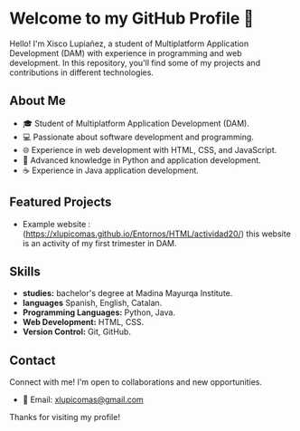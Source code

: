 # Welcome to my GitHub Profile 👋

Hello! I'm Xisco Lupiañez, a student of Multiplatform Application Development (DAM) with experience in programming and web development. In this repository, you'll find some of my projects and contributions in different technologies.

## About Me

- 🎓 Student of Multiplatform Application Development (DAM).
- 💻 Passionate about software development and programming.
- 🌐 Experience in web development with HTML, CSS, and JavaScript.
- 🐍 Advanced knowledge in Python and application development.
- ☕ Experience in Java application development.

## Featured Projects

- Example website :(https://xlupicomas.github.io/Entornos/HTML/actividad20/)
this website is an activity of my first trimester in DAM.

## Skills

- **studies:** bachelor's degree at Madina Mayurqa Institute.
- **languages** Spanish, English, Catalan.
- **Programming Languages:** Python, Java.
- **Web Development:** HTML, CSS.
- **Version Control:** Git, GitHub.

## Contact

Connect with me! I'm open to collaborations and new opportunities.

- 📧 Email: xlupicomas@gmail.com

Thanks for visiting my profile!

